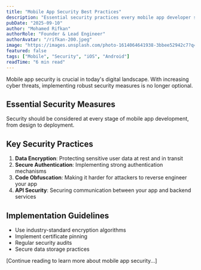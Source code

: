 ```yaml
---
title: "Mobile App Security Best Practices"
description: "Essential security practices every mobile app developer should implement to protect user data and prevent common vulnerabilities."
pubDate: "2025-09-10"
author: "Mohamed Rifkan"
authorRole: "Founder & Lead Engineer"
authorAvatar: "/rifkan-200.jpeg"
image: "https://images.unsplash.com/photo-1614064641938-3bbee52942c7?q=80&w=870&auto=format&fit=crop&ixlib=rb-4.1.0&ixid=M3wxMjA3fDB8MHxwaG90by1wYWdlfHx8fGVufDB8fHx8fA%3D%3D"
featured: false
tags: ["Mobile", "Security", "iOS", "Android"]
readTime: "6 min read"
---
```


Mobile app security is crucial in today's digital landscape. With increasing cyber threats, implementing robust security measures is no longer optional.

## Essential Security Measures

Security should be considered at every stage of mobile app development, from design to deployment.

## Key Security Practices

1. **Data Encryption**: Protecting sensitive user data at rest and in transit
2. **Secure Authentication**: Implementing strong authentication mechanisms
3. **Code Obfuscation**: Making it harder for attackers to reverse engineer your app
4. **API Security**: Securing communication between your app and backend services

## Implementation Guidelines

- Use industry-standard encryption algorithms
- Implement certificate pinning
- Regular security audits
- Secure data storage practices

[Continue reading to learn more about mobile app security...]
